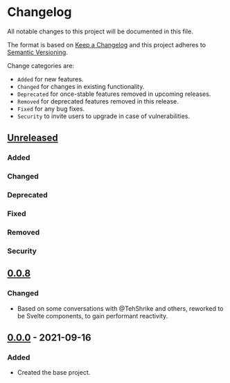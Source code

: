 # Changelog

All notable changes to this project will be documented in this file.

The format is based on [Keep a Changelog](http://keepachangelog.com/en/1.0.0/)
and this project adheres to [Semantic Versioning](http://semver.org/spec/v2.0.0.html).

Change categories are:

* `Added` for new features.
* `Changed` for changes in existing functionality.
* `Deprecated` for once-stable features removed in upcoming releases.
* `Removed` for deprecated features removed in this release.
* `Fixed` for any bug fixes.
* `Security` to invite users to upgrade in case of vulnerabilities.

## [Unreleased]
### Added
### Changed
### Deprecated
### Fixed
### Removed
### Security

## [0.0.8]

### Changed
- Based on some conversations with @TehShrike and others, reworked to be Svelte
  components, to gain performant reactivity.

## [0.0.0] - 2021-09-16

### Added
- Created the base project.

[Unreleased]: https://github.com/saibotsivad/jsonapi-svelte-form/compare/v0.0.0...HEAD
[1.0.0]: https://github.com/saibotsivad/jsonapi-svelte-form/compare/v0.0.0...v1.0.0
[0.0.8]: https://github.com/saibotsivad/jsonapi-svelte-form/compare/0.0.0...v0.0.8
[0.0.0]: https://github.com/saibotsivad/jsonapi-svelte-form/compare/0.0.0-init...v0.0.0
